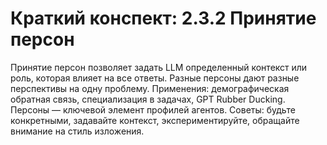 # Краткий конспект: 2.3.2 Принятие персон

Принятие персон позволяет задать LLM определенный контекст или роль, которая влияет на все ответы. Разные персоны дают разные перспективы на одну проблему. Применения: демографическая обратная связь, специализация в задачах, GPT Rubber Ducking. Персоны — ключевой элемент профилей агентов. Советы: будьте конкретными, задавайте контекст, экспериментируйте, обращайте внимание на стиль изложения. 